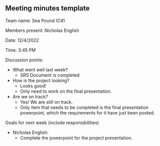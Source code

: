 

## Meeting minutes template

Team name: Sea Pound (C#)

Members present: Nicholas English

Date: 12/4/2022

Time: 3:45 PM

Discussion points: 

* What went well last week?
	* SRS Document is completed
* How is the project looking?
	* Looks good! 
	* Only need to work on the final presentation.
* Are we on track?
	* Yes! We are still on track.
	* Only item that needs to be completed is the final presentation powerpoint, which the requirements for it have just been posted.

Goals for next week (include responsibilities)

* Nicholas English:
	* Complete the powerpoint for the project presentation.
